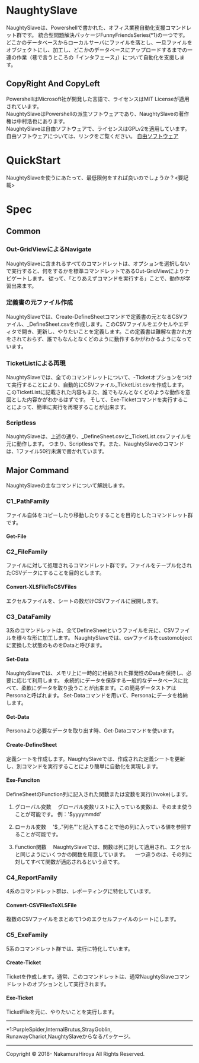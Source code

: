 # NaughtySlave
NaughtySlaveは、Powershellで書かれた、オフィス業務自動化支援コマンドレット群です。
統合型問題解決パッケージFunnyFriendsSeries(*1)の一つです。
どこかのデータベースからローカルサーバにファイルを落とし、一旦ファイルをオブジェクトにし、加工し、どこかのデータベースにアップロードするまでの一連の作業（巷で言うところの「インタフェース」）について自動化を支援します。

## CopyRight And CopyLeft
PowershellはMicrosoft社が開発した言語で、ライセンスはMIT Licenseが適用されています。  
NaughtySlaveはPowershellの派生ソフトウェアであり、NaughtySlaveの著作権は中村浩也にあります。  
NaughtySlaveは自由ソフトウェアで、ライセンスはGPLv2を適用しています。自由ソフトウェアについては、リンクをご覧ください。
[自由ソフトウェア](https://www.gnu.org/philosophy/free-sw.ja.html "GNU") 

# QuickStart
NaughtySlaveを使うにあたって、最低限何をすれば良いのでしょうか？<要記載>  

# Spec
## Common
### Out-GridViewによるNavigate
NaughtySlaveに含まれるすべてのコマンドレットは、オプションを選択しないで実行すると、何をするかを標準コマンドレットであるOut-GridViewによりナビゲートします。
従って、「とりあえずコマンドを実行する」ことで、動作が学習出来ます。

### 定義書の元ファイル作成
NaughtySlaveでは、Create-DefineSheetコマンドで定義書の元となるCSVファイル、_DefineSheet.csvを作成します。このCSVファイルをエクセルやエディタで開き、更新し、やりたいことを定義します。この定義書は難解な書かれ方をされておらず、誰でもなんとなくどのように動作するかがわかるようになっています。

### TicketListによる再現
NaughtySlaveでは、全てのコマンドレットについて、-Ticketオプションをつけて実行することにより、自動的にCSVファイル_TicketList.csvを作成します。  
このTicketListに記載された内容もまた、誰でもなんとなくどのような動作を意図とした内容かがわかるはずです。
そして、Exe-Ticketコマンドを実行することによって、簡単に実行を再現することが出来ます。

### Scriptless
NaughtySlaveは、上述の通り、_DefineSheet.csvと_TicketList.csvファイルを元に動作します。
つまり、Scriptlessです。また、NaughtySlaveのコマンドは、1ファイル50行未満で書かれています。

## Major Command
NaughtySlaveの主なコマンドについて解説します。

### C1_PathFamily
ファイル自体をコピーしたり移動したりすることを目的としたコマンドレット群です。
#### Get-File

### C2_FileFamily 
ファイルに対して処理されるコマンドレット群です。ファイルをテーブル化されたCSVデータにすることを目的とします。

#### Convert-XLSFileToCSVFiles
エクセルファイルを、シートの数だけCSVファイルに展開します。

### C3_DataFamily
3系のコマンドレットは、全てDefineSheetというファイルを元に、CSVファイルを様々な形に加工します。
NaughtySlaveでは、csvファイルをcustomobjectに変換した状態のものをDataと呼びます。

#### Set-Data
NaughtySlaveでは、メモリ上に一時的に格納された揮発性のDataを保持し、必要に応じて利用します。
永続的にデータを保存する一般的なデータベースに比べて、柔軟にデータを取り扱うことが出来ます。この簡易データストアはPersonaと呼ばれます。
Set-Dataコマンドを用いて、Personaにデータを格納します。

#### Get-Data
Personaより必要なデータを取り出す時、Get-Dataコマンドを使います。

#### Create-DefineSheet
定義シートを作成します。NaughtySlaveでは、作成された定義シートを更新し、別コマンドを実行することにより簡単に自動化を実現します。

#### Exe-Funciton
DefineSheetのFunction列に記入された関数または変数を実行(Invoke)します。

1. グローバル変数
　グローバル変数リストに入っている変数は、そのまま使うことが可能です。
 例：'$yyyymmdd'

2. ローカル変数
　'$_."列名"'と記入することで他の列に入っている値を参照することが可能です。
 
3. Function関数
　NaughtySlaveでは、関数は列に対して適用され、エクセルと同じようにいくつかの関数を用意しています。
　一つ違うのは、その列に対してすべて関数が適応されるという点です。

### C4_ReportFamily
4系のコマンドレット群は、レポーティングに特化しています。

#### Convert-CSVFilesToXLSFile
複数のCSVファイルをまとめて1つのエクセルファイルのシートにします。

### C5_ExeFamily
5系のコマンドレット群では、実行に特化しています。

#### Create-Ticket
Ticketを作成します。通常、このコマンドレットは、通常NaughtySlaveコマンドレットのオプションとして実行されます。

#### Exe-Ticket
TicketFileを元に、やりたいことを実行します。

---
*1:PurpleSpider,InternalBrutus,StrayGoblin,  
  RunawayChariot,NaughtySlaveからなるパッケージ。

---

Copyright © 2018- NakamuraHiroya All Rights Reserved.
